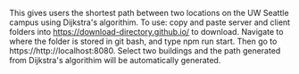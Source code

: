 This gives users the shortest path between two locations on the UW Seattle campus using Dijkstra's algorithim.
To use: copy and paste server and client folders into https://download-directory.github.io/ to download. Navigate to where the folder is stored in git bash, and type npm run start. 
Then go to https://http://localhost:8080. Select two buildings and the path generated from Dijkstra's algorithim will be automatically generated.
